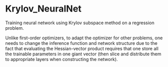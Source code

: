 # Krylov_NeuralNet
Training neural network using Krylov subspace method on a regression problem.

Unlike first-order optimizers, to adapt the optimizer for other problems, one needs to change the inference function and network structure 
due to the fact that evaluating the Hessian-vector product requires that one store all the trainable parameters in one giant vector (then slice and distribute them to appropriate 
layers when constructing the network).

